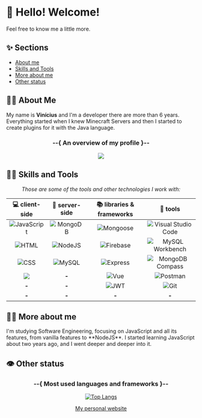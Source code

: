 # 👋 Hello! Welcome!
Feel free to know me a little more.

## ✨ Sections
- [About me](#about-me)
- [Skills and Tools](#skills-and-tools)
- [More about me](#more-about-me)
- [Other status](#other-status)

## 🙋‍♂️ About Me
<div id="about-me" align="center">
  <p align="left">
    My name is <strong>Vinícius</strong> and I'm a developer there are more than 6 years. Everything started when I knew Minecraft Servers and then I started to create plugins for it with the Java language.
  </p>
  
  ### --{ An overview of my profile }--
  
  ![](https://github-readme-stats.vercel.app/api?username=vinicius-goncalves&show_icons=true&theme=github_dark)
  
</div>

## 👨‍💻 Skills and Tools
  
<div id="skills-and-tools" align="center">
  
  *Those are some of the tools and other technologies I work with:*
    
  |    💻 client-side    |  🎲 server-side  |      📚 libraries & frameworks     |        🔨 tools        |
  | :------------------: | :---------------: | :--------------------------------: | :---------------------: |
  | ![][javascript]      | ![][mongodb]      | ![][mongoose]                      | ![][visual-studio-code] |
  | ![][html]            | ![][nodejs]       | ![][firebase]                      | ![][mysql-workbench]    |
  | ![][css]             | ![][mysql]        | ![][express]                       | ![][mongodb-compass]    |
  | ![][markdown]        | **-**             | ![][vue]                           | ![][postman]            |
  | **-**                | **-**             | ![][jwt]                           | ![][git]                |
  | **-**                | **-**             | **-**                              | **-**                   |
  
</div>

## 👨‍🔧 More about me
<div id="more-about-me">
  I'm studying Software Engineering, focusing on JavaScript and all its features, from vanilla features to **NodeJS**. I started learning JavaScript about two years ago, and I went deeper and deeper into it.
</div>

## 👁 Other status
<div id="other-status" align="center">
  
  ### --{ Most used languages and frameworks }--
    
  [![Top Langs](https://github-readme-stats.vercel.app/api/top-langs/?username=vinicius-goncalves&layout=compact&theme=github_dark)](https://github.com/vinicius-goncalves/github-readme-stats)

  [My personal website](https://vinicius-goncalves.com)
  
</div>

[comment]: # (badge-references)

[comment]: # (client-side-badges)
[javascript]: <https://img.shields.io/badge/JavaScript-323330?style=for-the-badge&logo=javascript&logoColor=F7DF1E> "JavaScript"
[html]: <https://img.shields.io/badge/HTML%205-323330?style=for-the-badge&logo=html5> "HTML"
[css]: <https://img.shields.io/badge/CSS3-323330?style=for-the-badge&logo=css3&logoColor=007ACC> "CSS"
[markdown]: <https://img.shields.io/badge/Markdown-323330?style=for-the-badge&logo=markdown&logoColor=#FF6C37>
[comment]: # (client-side-badges)

[comment]: # (server-side-badges)
[nodejs]: <https://img.shields.io/badge/Node.js-323330?style=for-the-badge&logo=node.js> "NodeJS"
[mysql]: <https://img.shields.io/badge/MySQL-323330?style=for-the-badge&logo=mysql> "MySQL"
[mongodb]: <https://img.shields.io/badge/MongoDB-323330?style=for-the-badge&logo=mongodb&logoColor=4EA94B> "MongoDB"
[comment]: # (server-side-badges)

[comment]: # (libraries-badges)
[firebase]: <https://img.shields.io/badge/Firebase-323330?style=for-the-badge&logo=firebase&logoColor=FFCA28> "Firebase"
[mongoose]: <https://img.shields.io/badge/Mongoose-323330?style=for-the-badge&logo=mongoose&logoColor=880000> "Mongoose"
[express]: <https://img.shields.io/badge/Express-323330?style=for-the-badge&logo=express&logoColor=#000000> "Express"
[jwt]: <https://img.shields.io/badge/JWT-323330?style=for-the-badge&logo=jsonwebtokens&logoColor=#000000> "JWT"
[vue]: <https://img.shields.io/badge/Vue.js-323330?style=for-the-badge&logo=vue.js&logoColor=4FC08D> "Vue"
[comment]: # (libraries-badges)

[comment]: # (tools-badges)
[visual-studio-code]: <https://img.shields.io/badge/Visual_Studio_Code-323330?style=for-the-badge&logo=visual%20studio%20code&logoColor=0078D4> "Visual Studio Code"
[git]: <https://img.shields.io/badge/Git-323330?style=for-the-badge&logo=git> "Git"
[mysql-workbench]: <https://img.shields.io/badge/MySQL_Workbench-323330?style=for-the-badge&logo=mysql> "MySQL Workbench"
[postman]: <https://img.shields.io/badge/Postman-323330?style=for-the-badge&logo=postman&logoColor=#FF6C37> "Postman"
[mongodb-compass]: <https://img.shields.io/badge/MongoDB_Compass-323330?style=for-the-badge&logo=mongodb&logoColor=4EA94B> "MongoDB Compass"
[comment]: # (tools-badges)

[comment]: # (badge-references)

